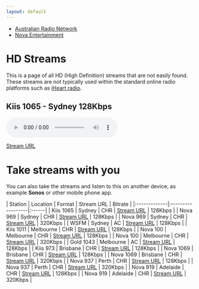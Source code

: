 ```yaml
---
layout: default
---
```


- [Australian Radio Network](./arn.html)
- [Nova Entertainment](./nova.html)

# HD Streams

<!--Simplest syntax-->
This is a page of all HD (High Definition) streams that are not easily found. These streams are not typically used within the standard online radio platforms such as [iHeart radio](https://www.iheart.com/).

## Kiis 1065 - Sydney 128Kbps

<!--Simplest syntax-->
<audio src="https://playerservices.streamtheworld.com/api/livestream-redirect/ARN_KIIS1065_SC" type="audio/mpeg" controls>
  I'm sorry. You're browser doesn't support HTML5 <code>audio</code>.
</audio>

[Stream URL](https://playerservices.streamtheworld.com/api/livestream-redirect/ARN_KIIS1065_SC)





# Take streams with you

You can also take the streams and listen to this on another device, as example **Sonos** or other mobile phone app. 

| Station | Location | Format | Stream URL | Bitrate |
|:-------------|:------------------|:------|
| Kiis 1065 | Sydney | CHR | [Stream URL](https://playerservices.streamtheworld.com/api/livestream-redirect/ARN_KIIS1065_SC) | 128Kbps |
| Nova 969 | Sydney | CHR | [Stream URL](https://playerservices.streamtheworld.com/api/livestream-redirect/NOVA_969_AAC128_SC) | 128Kbps |
| Nova 969 | Sydney | CHR | [Stream URL](https://playerservices.streamtheworld.com/api/livestream-redirect/NOVA_969_AAC320_SC) | 320Kbps |
| WSFM | Sydney | AC | [Stream URL](https://playerservices.streamtheworld.com/api/livestream-redirect/ARN_WSFM_SC) | 128Kbps |
| Kiis 1011 | Melbourne | CHR | [Stream URL](https://playerservices.streamtheworld.com/api/livestream-redirect/ARN_KIIS1011_SC) | 128Kbps |
| Nova 100 | Melbourne | CHR | [Stream URL](https://playerservices.streamtheworld.com/api/livestream-redirect/NOVA_100_AAC128_SC) | 128Kbps |
| Nova 100 | Melbourne | CHR | [Stream URL](https://playerservices.streamtheworld.com/api/livestream-redirect/NOVA_100_AAC320_SC) | 320Kbps |
| Gold 1043 | Melbourne | AC | [Stream URL](https://playerservices.streamtheworld.com/api/livestream-redirect/ARN_GOLD1043_SC) | 128Kbps |
| Kiis 973 | Brisbane | CHR | [Stream URL](https://playerservices.streamtheworld.com/api/livestream-redirect/ARN_973FM_SC) | 128Kbps |
| Nova 1069 | Brisbane | CHR | [Stream URL](https://playerservices.streamtheworld.com/api/livestream-redirect/NOVA_1069_AAC128_SC) | 128Kbps |
| Nova 1069 | Brisbane | CHR | [Stream URL](https://playerservices.streamtheworld.com/api/livestream-redirect/NOVA_1069_AAC320_SC) | 320Kbps |
| Nova 937 | Perth | CHR | [Stream URL](https://playerservices.streamtheworld.com/api/livestream-redirect/NOVA_937_AAC128_SC) | 128Kbps |
| Nova 937 | Perth | CHR | [Stream URL](https://playerservices.streamtheworld.com/api/livestream-redirect/NOVA_937_AAC320_SC) | 320Kbps |
| Nova 919 | Adelaide | CHR | [Stream URL](https://playerservices.streamtheworld.com/api/livestream-redirect/NOVA_919_AAC128_SC) | 128Kbps |
| Nova 919 | Adelaide | CHR | [Stream URL](https://playerservices.streamtheworld.com/api/livestream-redirect/NOVA_919_AAC320_SC) | 320Kbps |
